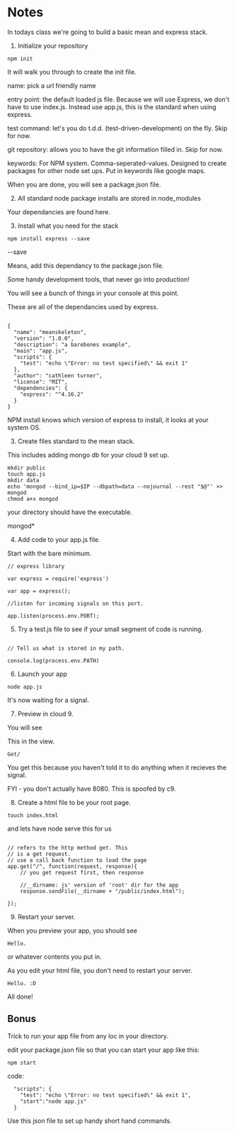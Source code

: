 # Notes

In todays class we're going to build a basic mean and express 
stack.


1. Initialize your repository

```
npm init
```

It will walk you through to create the init file.

name: pick a url friendly name

entry point: the default loaded js file. Because we will use
Express, we don't have to use index.js. Instead use app.js,
this is the standard when using express.

test command: let's you do t.d.d. (test-driven-development)
on the fly. Skip for now.

git repository: allows you to have the git information 
filled in. Skip for now.

keywords: For NPM system. Comma-seperated-values.
Designed to create packages for other node set ups.
Put in keywords like google maps.

When you are done, you will see a package.json file.

2. All standard node package installs are stored in
node_modules

Your dependancies are found here.

3. Install what you need for the stack

```
npm install express --save

```
--save

Means, add this dependancy to the package.json file.

Some handy development tools, that never go into production!

You will see a bunch of things in your console at this point.

These are all of the dependancies used by express.

```

{
  "name": "meanskeleton",
  "version": "1.0.0",
  "description": "a barebones example",
  "main": "app.js",
  "scripts": {
    "test": "echo \"Error: no test specified\" && exit 1"
  },
  "author": "cathleen turner",
  "license": "MIT",
  "dependencies": {
    "express": "^4.16.2"
  }
}

```

NPM install knows which version of express to install,
it looks at your system OS. 

3. Create files standard to the mean stack.

This includes adding mongo db for your cloud 9 set up.

```
mkdir public
touch app.js
mkdir data
echo 'mongod --bind_ip=$IP --dbpath=data --nojournal --rest "$@"' >> mongod
chmod a+x mongod

```

your directory should have the executable.

mongod*

4. Add code to your app.js file.

Start with the bare minimum.

```
// express library

var express = require('express')

var app = express();

//listen for incoming signals on this port.

app.listen(process.env.PORT);

```

5. Try a test.js file to see if your small 
segment of code is running.

```

// Tell us what is stored in my path.

console.log(process.env.PATH)

```

6. Launch your app

```
node app.js

```

It's now waiting for a signal.

7. Preview in cloud 9.

You will see

This in the view.

```
Get/

```
You get this because you haven't told it to do anything
when it recieves the signal.

FYI - you don't actually have 8080. This is spoofed by c9.

8. Create a html file to be your root page.

```
touch index.html
```

and lets have node serve this for us



```

// refers to the http method get. This
// is a get request.
// use a call back function to load the page
app.get("/", function(request, response){
    // you get request first, then response
    
    //__dirname: js' version of 'root' dir for the app
    response.sendFile(__dirname + "/public/index.html");
    
});

```

9. Restart your server.

When you preview your app, you should see

```
Hello.
```
or whatever contents you put in.

As you edit your html file, you don't
need to restart your server.

```
Hello. :D
```

All done!

## Bonus

Trick to run your app file from any loc in your 
directory.

edit your package.json file so that you can 
start your app like this:

```
npm start
```

code:
```
  "scripts": {
    "test": "echo \"Error: no test specified\" && exit 1",
    "start":"node app.js"
  }
```

Use this json file to set up handy short hand
commands.


